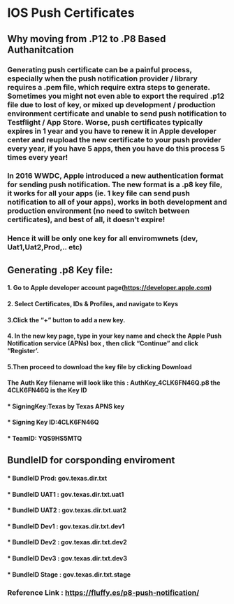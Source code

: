 # IOS Push Certificates

## Why moving from .P12 to .P8 Based Authanitcation

### Generating push certificate can be a painful process, especially when the push notification provider / library requires a .pem file, which require extra steps to generate. Sometimes you might not even able to export the required .p12 file due to lost of key, or mixed up development / production environment certificate and unable to send push notification to Testflight / App Store. Worse, push certificates typically expires in 1 year and you have to renew it in Apple developer center and reupload the new certificate to your push provider every year, if you have 5 apps, then you have do this process 5 times every year!
### In 2016 WWDC, Apple introduced a new authentication format for sending push notification. The new format is a .p8 key file, it works for all your apps (ie. 1 key file can send push notification to all of your apps), works in both development and production environment (no need to switch between certificates), and best of all, it doesn’t expire!
### Hence it will be only one key for all enviromwnets (dev, Uat1,Uat2,Prod,.. etc)

## Generating .p8 Key file:
####   1. Go to Apple developer account page(https://developer.apple.com)
####   2. Select Certificates, IDs & Profiles, and navigate to Keys  
####   3.Click the “+” button to add a new key.
####   4. In the new key page, type in your key name and check the Apple Push Notification service (APNs) box , then click “Continue” and click “Register’.
####   5.Then proceed to download the key file by clicking Download


####   The Auth Key filename will look like this : AuthKey_4CLK6FN46Q.p8 the 4CLK6FN46Q is the Key ID 

####  * SigningKey:Texas by Texas APNS key
####  * Signing Key ID:4CLK6FN46Q
####  * TeamID: YQS9HS5MTQ
## BundleID for corsponding enviroment 
####  * BundleID Prod: gov.texas.dir.txt
####  * BundleID UAT1 : gov.texas.dir.txt.uat1
####  * BundleID UAT2 : gov.texas.dir.txt.uat2
####  * BundleID Dev1 : gov.texas.dir.txt.dev1
####  * BundleID Dev2 : gov.texas.dir.txt.dev2
####  * BundleID Dev3 : gov.texas.dir.txt.dev3
####  * BundleID Stage : gov.texas.dir.txt.stage


### Reference Link : https://fluffy.es/p8-push-notification/
 
